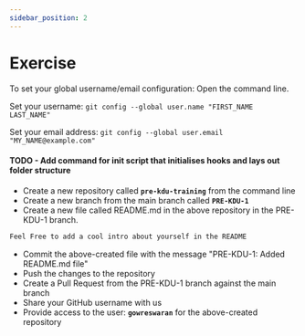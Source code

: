 ```yaml
---
sidebar_position: 2
---
```


# Exercise

To set your global username/email configuration:
Open the command line.

Set your username:
`git config --global user.name "FIRST_NAME LAST_NAME"`

Set your email address:
`git config --global user.email "MY_NAME@example.com"`

#### TODO - Add command for init script that initialises hooks and lays out folder structure

- Create a new repository called **`pre-kdu-training`** from the command line
- Create a new branch from the main branch called **`PRE-KDU-1`**
- Create a new file called README.md in the above repository in the PRE-KDU-1 branch.

```md title="README.md"
Feel Free to add a cool intro about yourself in the README
```

- Commit the above-created file with the message "PRE-KDU-1: Added README.md file"
- Push the changes to the repository
- Create a Pull Request from the PRE-KDU-1 branch against the main branch
- Share your GitHub username with us
- Provide access to the user: **`gowreswaran`** for the above-created repository
